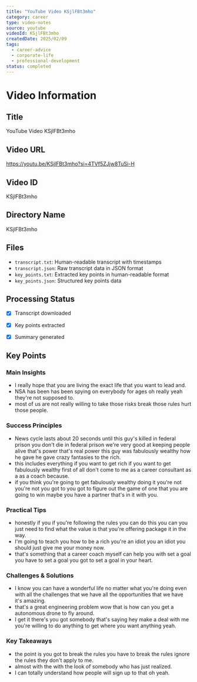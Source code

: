 ```yaml
---
title: "YouTube Video KSjlFBt3mho"
category: career
type: video-notes
source: youtube
videoId: KSjlFBt3mho
createdDate: 2025/02/09
tags:
  - career-advice
  - corporate-life
  - professional-development
status: completed
---
```

# Video Information

## Title
YouTube Video KSjlFBt3mho

## Video URL
https://youtu.be/KSjlFBt3mho?si=4TVf5ZJjw8TuSi-H

## Video ID
KSjlFBt3mho

## Directory Name
KSjlFBt3mho

## Files
- `transcript.txt`: Human-readable transcript with timestamps
- `transcript.json`: Raw transcript data in JSON format
- `key_points.txt`: Extracted key points in human-readable format
- `key_points.json`: Structured key points data

## Processing Status
- [x] Transcript downloaded
- [x] Key points extracted
- [x] Summary generated
















## Key Points

### Main Insights
- I really hope that you are living the exact life that you want to lead and.
- NSA has been has been spying on everybody for ages oh really yeah they're not supposed to.
- most of us are not really willing to take those risks break those rules hurt those people.

### Success Principles
- News cycle lasts about 20 seconds until this guy's killed in federal prison you don't die in federal prison we're very good at keeping people alive that's power that's real power this guy was fabulously wealthy how he gave he gave crazy fantasies to the rich.
- this includes everything if you want to get rich if you want to get fabulously wealthy first of all don't come to me as a career consultant as a as a coach because.
- if you think you're going to get fabulously wealthy doing it you're not you're not you got to you got to figure out the game of one that you are going to win maybe you have a partner that's in it with you.

### Practical Tips
- honestly if you if you're following the rules you can do this you can you just need to find what the value is that you're offering package it in the way.
- I'm going to teach you how to be a rich you're an idiot you an idiot you should just give me your money now.
- that's something that a career coach myself can help you with set a goal you have to set a goal you got to set a goal in your heart.

### Challenges & Solutions
- I know you can have a wonderful life no matter what you're doing even with all the challenges that we have all the opportunities that we have it's amazing.
- that's a great engineering problem wow that is how can you get a autonomous drone to fly around.
- I get it there's you got somebody that's saying hey make a deal with me you're willing to do anything to get where you want anything yeah.

### Key Takeaways
- the point is you got to break the rules you have to break the rules ignore the rules they don't apply to me.
- almost with the with the look of somebody who has just realized.
- I can totally understand how people will sign up to that oh yeah.
